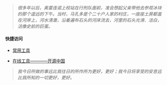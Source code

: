 >  _很多年以后，奥雷连诺上校站在行刑队面前，准会想起父亲带他去参观冰块的那个遥远的下午。当时，马孔多是个二十户人家的村庄，一座座土房都盖在河岸上，河水清澈，沿着遍布石头的河床流去，河里的石头光滑、洁白，活像史前的巨蛋。_

#### 快捷访问

  - [常用工具](./tools.html)

  - [在线工具————开源中国](http://tool.oschina.net/)

>  _我今日所做的事远比我往日的所作所为更好，更好；我今日将享受的安息远比我所知的一切更好，更好。_
